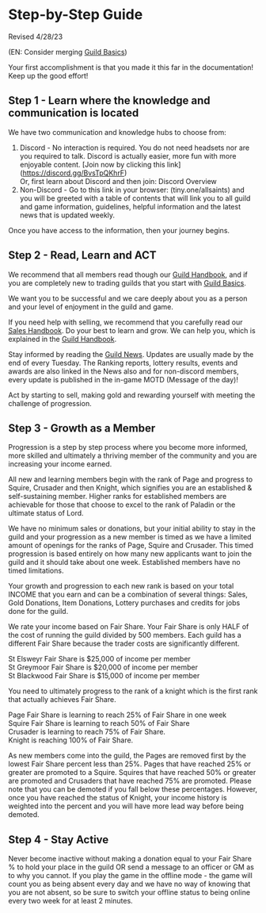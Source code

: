 
# Step-by-Step Guide
Revised 4/28/23

(EN: Consider merging [Guild Basics](Guild-Basics.md))

Your first accomplishment is that you made it this far in the documentation!  Keep up the good effort!  

## Step 1 - Learn where the knowledge and communication is located

We have two communication and knowledge hubs to choose from:

1. Discord - No interaction is required.  You do not need headsets nor are you required to talk.  Discord is actually easier, more fun with more enjoyable content.  [Join now by clicking this link] (https://discord.gg/BvsTpQKhrF)   
Or, first learn about Discord and then join:  Discord Overview
1. Non-Discord - Go to this link in your browser: (tiny.one/allsaints) and you will be greeted with a table of contents that will link you to all guild and game information, guidelines, helpful information and the latest news that is updated weekly.

Once you have access to the information, then your journey begins.


## Step 2 - Read, Learn and ACT
We recommend that all members read though our [Guild Handbook](Guild-Handbook.md), and if you are completely new  to trading guilds that you start with [Guild Basics](Guild-Basics.md).

We want you to be successful and we care deeply about you as a person and your level of enjoyment in the guild and game.


If you need help with selling, we recommend that you carefully read our [Sales Handbook](Sales-Handbook.md).  Do your best to learn and grow.  We can help you, which is explained in the [Guild Handbook](Guild-Handbook.md).

Stay informed by reading the [Guild News](Guild-News.md).  Updates are usually made by the end of every Tuesday.  The Ranking reports, lottery results, events and awards are also linked in the News also and for non-discord members, every update is published in the in-game MOTD (Message of the day)!

Act by starting to sell, making gold and rewarding yourself with meeting the challenge of progression.


## Step 3 - Growth as a Member

Progression is a step by step process where you become more informed, more skilled and ultimately a thriving member of the community and you are increasing your income earned.

All new and learning members begin with the rank of Page and progress to Squire, Crusader and then Knight, which signifies you are an established & self-sustaining member.  Higher ranks for established members are achievable for those that choose to excel to the rank of Paladin or the ultimate status of Lord.

We have no minimum sales or donations, but your initial ability to stay in the guild and your progression as a new member is timed as we have a limited amount of openings for the ranks of Page, Squire and Crusader.  This timed progression is based entirely on how many new applicants want to join the guild and it should take about one week.  Established members have no timed limitations. 

Your growth and progression to each new rank is based on your total INCOME that you earn and can be a combination of several things: Sales, Gold Donations, Item Donations, Lottery purchases and credits for jobs done for the guild. 

We rate your income based on Fair Share. Your Fair Share is only HALF of the cost of running the guild divided by 500 members. Each guild has a different Fair Share because the trader costs are significantly different.

St Elsweyr Fair Share is $25,000 of income per member\
St Greymoor Fair Share is $20,000 of income per member\
St Blackwood Fair Share is $15,000 of income per member

You need to ultimately progress to the rank of a knight which is the first rank that actually achieves Fair Share.

Page Fair Share is learning to reach 25% of Fair Share in one week\
Squire Fair Share is learning to reach 50% of Fair Share\
Crusader is learning to reach 75% of Fair Share.\
Knight is reaching 100% of Fair Share.

As new members come into the guild, the Pages are removed first by the lowest Fair Share percent less than 25%.  Pages that have reached 25% or greater are promoted to a Squire.  Squires that have reached 50% or greater are promoted and Crusaders that have reached 75% are promoted.  Please note that you can be demoted if you fall below these percentages.  However, once you have reached the status of Knight, your income history is weighted into the percent and you will have more lead way before being demoted.
 
## Step 4 - Stay Active
Never become inactive without making a donation equal to your Fair Share % to hold your place in the guild OR send a message to an officer or GM as to why you cannot.  If you play the game in the offline mode - the game will count you as being absent every day and we have no way of knowing that you are not absent, so be sure to switch your offline status to being online every two week for at least 2 minutes.


 




